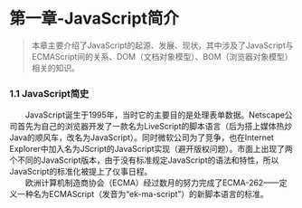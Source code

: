 # 第一章-JavaScript简介
>本章主要介绍了JavaScript的起源、发展、现状，其中涉及了JavaScript与ECMAScript间的关系、DOM（文档对象模型）、BOM（浏览器对象模型）相关的知识。
### 1.1 JavaScript简史
　　JavaScript诞生于1995年，当时它的主要目的是处理表单数据。Netscape公司首先为自己的浏览器开发了一款名为LiveScript的脚本语言（后为搭上媒体热炒Java的顺风车，改名为JavaScript）。同时微软公司为了竞争，也在Internet Explorer中加入名为JScript的JavaScript实现（避开版权问题）。市面上出现了两个不同的JavaScript版本，由于没有标准规定JavaScript的语法和特性，所以JavaScript的标准化被提上了仪事日程。  
　　欧洲计算机制造商协会（ECMA）经过数月的努力完成了ECMA-262——定义一种名为ECMAScript（发音为“ek-ma-script”）的新脚本语言的标准。
